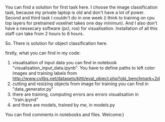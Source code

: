 You can find a solution for first task here. I choose the image classification task, because my private laptop is 
old and don't have a lot of power. Second and third task I couldn't do in one week 
(i think to training on cpu top layers for pretrained voxelnet takes one day minimun). And I also don't have a nessecary 
software (pcl, ros) for visualisation. Installation of all this staff can take from 2 hours to 8 hours.

So. There is solution for object classification here.

firstly, what you can find in my code:
1. visualisation of input data you can find in notebook "visualisation_input_data.ipynb". You have to define paths to
 left color images and training labels from http://www.cvlibs.net/datasets/kitti/eval_object.php?obj_benchmark=2d 
2. cutting and resizing objects from image for training you can find in "data_generator.py"
3. there are training, computing errors ans errors visualisation in "train.ipynd"
4. and there are models, trained by me, in models.py

You can find comments in notebooks and files. Welcome:) 
